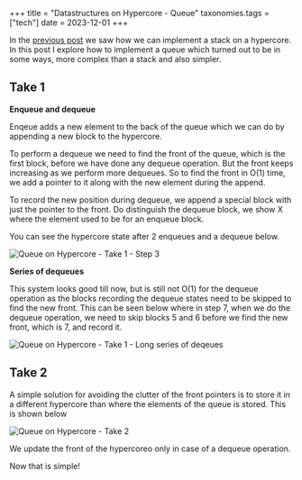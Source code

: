 +++
title = "Datastructures on Hypercore - Queue"
taxonomies.tags = ["tech"]
date = 2023-12-01
+++

In the [previous post](../datastructures-on-hypercore-stack) we saw how we can
implement a stack on a hypercore. In this post I explore how to implement a queue
which turned out to be in some ways, more complex than a stack and also simpler.

## Take 1

**Enqueue and dequeue**

Enqeue adds a new element to the back of the queue which we can do by appending
a new block to the hypercore.

To perform a dequeue we need to find the front of
the queue, which is the first block, before we have done any dequeue operation.
But the front keeps increasing
as we perform more dequeues. So to find the front in O(1) time, we add a pointer
to it along with the new element during the append.

To record the new position during dequeue, we append a special block
with just the pointer to the front. Do distinguish the dequeue block, we show
X where the element used to be for an enqueue block.

You can see the hypercore state after 2 enqueues and a dequeue below.

![Queue on Hypercore - Take 1 - Step 3](hypercore-queue-1-3.excalidraw.png)


**Series of dequeues**

This system looks good till now, but is still not O(1) for the dequeue operation as
the blocks recording the dequeue states need to be skipped to find the new front.
This can be seen below where in step 7, when we do the dequeue operation, we need to 
skip blocks 5 and 6 before we find the new front, which is 7, and record it.

![Queue on Hypercore - Take 1 - Long series of deqeues](hypercore-queue-1-long-dequeue.excalidraw.png)


## Take 2

A simple solution for avoiding the clutter of the front pointers is to store it in
a different hypercore than where the elements of the queue is stored.
This is shown below

![Queue on Hypercore - Take 2](hypercore-queue-2-3.excalidraw.png)

We update the front of the hypercoreo only in case of a dequeue operation.

Now that is simple!